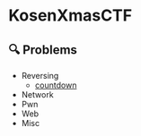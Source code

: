 # KosenXmasCTF
## 🔍 Problems
- Reversing
  - [countdown](./countdown/)
- Network
- Pwn
- Web
- Misc
